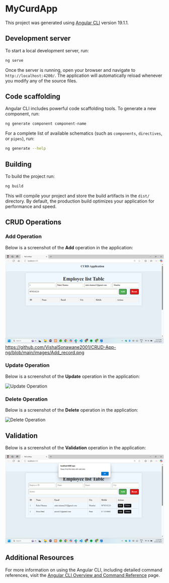 # MyCurdApp

This project was generated using [Angular CLI](https://github.com/angular/angular-cli) version 19.1.1.

## Development server

To start a local development server, run:

```bash
ng serve
```

Once the server is running, open your browser and navigate to `http://localhost:4200/`. The application will automatically reload whenever you modify any of the source files.

## Code scaffolding

Angular CLI includes powerful code scaffolding tools. To generate a new component, run:

```bash
ng generate component component-name
```

For a complete list of available schematics (such as `components`, `directives`, or `pipes`), run:

```bash
ng generate --help
```

## Building

To build the project run:

```bash
ng build
```

This will compile your project and store the build artifacts in the `dist/` directory. By default, the production build optimizes your application for performance and speed.

## CRUD Operations

### Add Operation
Below is a screenshot of the **Add** operation in the application:

![Add Operation](https://github.com/VishalSonawane2001/CRUD-App-ng/blob/main/images/Add_record.png) https://github.com/VishalSonawane2001/CRUD-App-ng/blob/main/images/Add_record.png

### Update Operation
Below is a screenshot of the **Update** operation in the application:

![Update Operation](https://github.com/VishalSonawane2001/CRUD-App-ng/blob/main/images/Update_record.png)

### Delete Operation
Below is a screenshot of the **Delete** operation in the application:

![Delete Operation](https://github.com/VishalSonawane2001/CRUD-App-ng/blob/main/images/Delete_rc.png)

## Validation
Below is a screenshot of the **Validation** operation in the application:

![Validation](https://github.com/VishalSonawane2001/CRUD-App-ng/blob/main/images/Validation_rc.png)


## Additional Resources

For more information on using the Angular CLI, including detailed command references, visit the [Angular CLI Overview and Command Reference](https://angular.dev/tools/cli) page.
